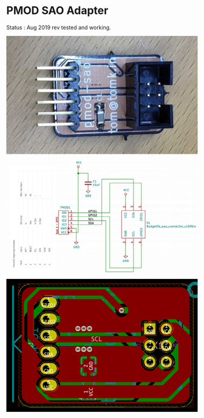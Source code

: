 # PMOD SAO Adapter
 Status : Aug 2019 rev tested and working.

![pmod-sao image](https://github.com/TomKeddie/prj-pmod/blob/master/hardware/pmod-sao/IMG_20191006_083333.jpg)
![pmod-sao schematic](https://github.com/TomKeddie/prj-pmod/blob/master/hardware/pmod-sao/schematic.png)
![pmod-sao pcb](https://github.com/TomKeddie/prj-pmod/blob/master/hardware/pmod-sao/pcb.png)
